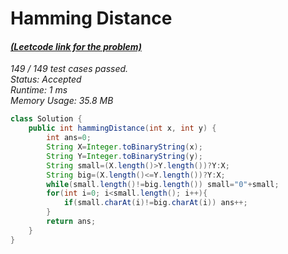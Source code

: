 # **Hamming Distance**

#### [_(Leetcode link for the problem)_](https://leetcode.com/problems/hamming-distance/)

_149 / 149 test cases passed.  
Status: Accepted  
Runtime: 1 ms  
Memory Usage: 35.8 MB_

```java
class Solution {
    public int hammingDistance(int x, int y) {
        int ans=0;
        String X=Integer.toBinaryString(x);
        String Y=Integer.toBinaryString(y);
        String small=(X.length()>Y.length())?Y:X;
        String big=(X.length()<=Y.length())?Y:X;
        while(small.length()!=big.length()) small="0"+small;
        for(int i=0; i<small.length(); i++){
            if(small.charAt(i)!=big.charAt(i)) ans++;
        }
        return ans;
    }
}
```
